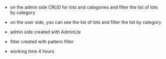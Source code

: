- on the admin side CRUD for lots and categories and filter the list of lots by category
- on the user side, you can see the list of lots and filter the list by category
- admin side created with AdminLte
- filter created with pattern filter

- working time 4 hours
